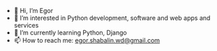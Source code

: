 - 👋 Hi, I’m Egor
- 👀 I’m interested in Python development, software and web apps and services
- 🌱 I’m currently learning Python, Django
- 📫 How to reach me: egor.shabalin.wd@gmail.com

<!---
Bruqwa/Bruqwa is a ✨ special ✨ repository because its `README.md` (this file) appears on your GitHub profile.
You can click the Preview link to take a look at your changes.
--->
